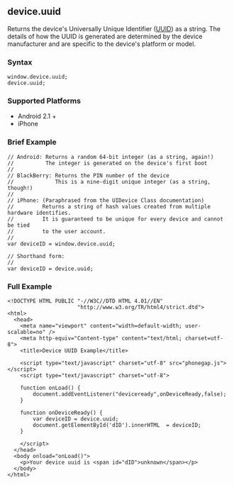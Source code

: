 device.uuid
-----------

Returns the device's Universally Unique Identifier ([UUID](http://en.wikipedia.org/wiki/Universally_Unique_Identifier)) as a string. The details of how the UUID is generated are determined by the device manufacturer and are specific to the device's platform or model.

### Syntax ###

    window.device.uuid;
    device.uuid;

### Supported Platforms ###

- Android 2.1 +
- iPhone

### Brief Example ###

    // Android: Returns a random 64-bit integer (as a string, again!)
    //          The integer is generated on the device's first boot
    //
    // BlackBerry: Returns the PIN number of the device
    //             This is a nine-digit unique integer (as a string, though!)
    //
    // iPhone: (Paraphrased from the UIDevice Class documentation)
    //         Returns a string of hash values created from multiple hardware identifies.
    //         It is guaranteed to be unique for every device and cannot be tied
    //         to the user account.
    //
    var deviceID = window.device.uuid;
    
    // Shorthand form:
    //
    var deviceID = device.uuid;

### Full Example ###

    <!DOCTYPE HTML PUBLIC "-//W3C//DTD HTML 4.01//EN"
                          "http://www.w3.org/TR/html4/strict.dtd">
    <html>
      <head>
        <meta name="viewport" content="width=default-width; user-scalable=no" />
        <meta http-equiv="Content-type" content="text/html; charset=utf-8">
        <title>Device UUID Example</title>

        <script type="text/javascript" charset="utf-8" src="phonegap.js"></script>
        <script type="text/javascript" charset="utf-8">

        function onLoad() {
            document.addEventListener("deviceready",onDeviceReady,false);
        }

        function onDeviceReady() {
            var deviceID = device.uuid;
			document.getElementById('dID').innerHTML  = deviceID;
        }
	
        </script>
      </head>
      <body onload="onLoad()">
        <p>Your device uuid is <span id="dID">unknown</span></p>
      </body>
    </html>
    